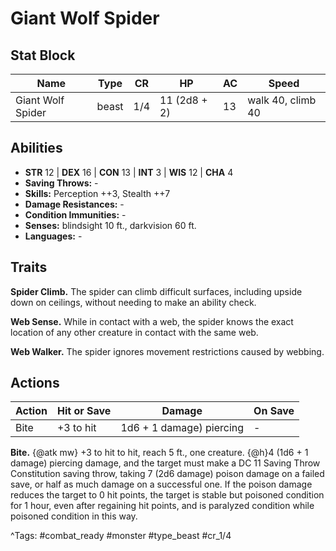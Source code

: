# Giant Wolf Spider

## Stat Block

| Name | Type | CR | HP | AC | Speed |
|------|------|----|----|----|-------|
| Giant Wolf Spider | beast | 1/4 | 11 (2d8 + 2) | 13 | walk 40, climb 40 |

## Abilities

- **STR** 12 | **DEX** 16 | **CON** 13 | **INT** 3 | **WIS** 12 | **CHA** 4
- **Saving Throws:** -  
- **Skills:** Perception ++3, Stealth ++7  
- **Damage Resistances:** -  
- **Condition Immunities:** -  
- **Senses:** blindsight 10 ft., darkvision 60 ft.  
- **Languages:** -

## Traits

**Spider Climb.** The spider can climb difficult surfaces, including upside down on ceilings, without needing to make an ability check.

**Web Sense.** While in contact with a web, the spider knows the exact location of any other creature in contact with the same web.

**Web Walker.** The spider ignores movement restrictions caused by webbing.


## Actions

| Action | Hit or Save | Damage | On Save |
|--------|--------------|--------|----------|
| Bite | +3 to hit | 1d6 + 1 damage) piercing | - |

**Bite.** {@atk mw} +3 to hit to hit, reach 5 ft., one creature. {@h}4 (1d6 + 1 damage) piercing damage, and the target must make a DC 11 Saving Throw Constitution saving throw, taking 7 (2d6 damage) poison damage on a failed save, or half as much damage on a successful one. If the poison damage reduces the target to 0 hit points, the target is stable but poisoned condition for 1 hour, even after regaining hit points, and is paralyzed condition while poisoned condition in this way.


^Tags: #combat_ready #monster #type_beast #cr_1/4